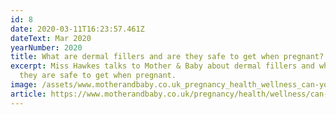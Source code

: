 ```yaml
---
id: 8
date: 2020-03-11T16:23:57.461Z
dateText: Mar 2020
yearNumber: 2020
title: What are dermal fillers and are they safe to get when pregnant?
excerpt: Miss Hawkes talks to Mother & Baby about dermal fillers and whether
  they are safe to get when pregnant.
image: /assets/www.motherandbaby.co.uk_pregnancy_health_wellness_can-you-get-dermal-fillers-when-pregnant-laptop-with-hidpi-screen-.jpg
article: https://www.motherandbaby.co.uk/pregnancy/health/wellness/can-you-get-dermal-fillers-when-pregnant
---
```

